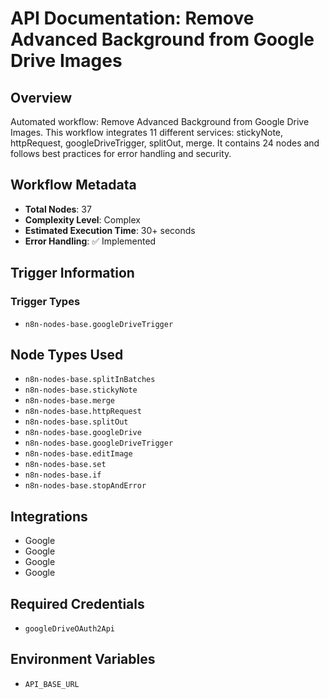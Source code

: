 # API Documentation: Remove Advanced Background from Google Drive Images

## Overview
Automated workflow: Remove Advanced Background from Google Drive Images. This workflow integrates 11 different services: stickyNote, httpRequest, googleDriveTrigger, splitOut, merge. It contains 24 nodes and follows best practices for error handling and security.

## Workflow Metadata
- **Total Nodes**: 37
- **Complexity Level**: Complex
- **Estimated Execution Time**: 30+ seconds
- **Error Handling**: ✅ Implemented

## Trigger Information
### Trigger Types
- `n8n-nodes-base.googleDriveTrigger`

## Node Types Used
- `n8n-nodes-base.splitInBatches`
- `n8n-nodes-base.stickyNote`
- `n8n-nodes-base.merge`
- `n8n-nodes-base.httpRequest`
- `n8n-nodes-base.splitOut`
- `n8n-nodes-base.googleDrive`
- `n8n-nodes-base.googleDriveTrigger`
- `n8n-nodes-base.editImage`
- `n8n-nodes-base.set`
- `n8n-nodes-base.if`
- `n8n-nodes-base.stopAndError`

## Integrations
- Google
- Google
- Google
- Google

## Required Credentials
- `googleDriveOAuth2Api`

## Environment Variables
- `API_BASE_URL`
